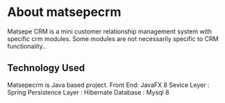 # About matsepecrm
Matsepe CRM is a mini customer relationship management system with specific crm modules. Some modules are not necessarily specific to CRM functionality.. 

## Technology Used
Matsepecrm is Java based project.
Front End: JavaFX 8
Sevice Leyer : Spring
Persistence Layer : Hibernate
Database : Mysql 8
